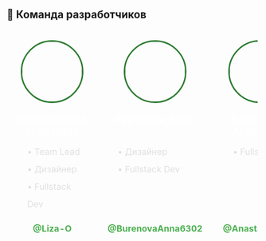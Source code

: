 ## 👥 Команда разработчиков

<div align="center">
<table>
  <tr>
    <!-- Первая строка карточек -->
    <td valign="top" width="260px" style="height: 320px; padding: 20px; background: rgba(255,255,255,0.05); border-radius: 16px; border: 1px solid rgba(255,255,255,0.1); margin: 10px;">
      <div style="text-align: center; height: 100%; display: flex; flex-direction: column;">
        <img src="https://avatars.githubusercontent.com/u/191477093?v=4" width="120" style="border-radius: 50%; border: 3px solid #2e7d32; margin: 0 auto 20px;"/>
        <div style="flex: 1;">
          <div style="font-size: 1.3em; font-weight: bold; margin-bottom: 20px; color: #fff; height:40px">Овчинникова Елизавета</div>
          <div style="line-height: 2; font-size: 1.1em; color: #e0e0e0; text-align: left; padding-left: 20px;">
            <div>• Team Lead</div>
            <div>• Дизайнер</div>
            <div>• Fullstack Dev</div>
          </div>
        </div>
        <div style="margin-top: 10px;">
          <a href="https://github.com/Liza-O" style="color: #4caf50; font-weight: bold; font-size: 1.1em; text-decoration: none;">@Liza-O</a>
        </div>
      </div>
    </td>
    <td valign="top" width="260px" style="height: 320px; padding: 20px; background: rgba(255,255,255,0.05); border-radius: 16px; border: 1px solid rgba(255,255,255,0.1); margin: 10px;">
      <div style="text-align: center; height: 100%; display: flex; flex-direction: column;">
        <img src="https://avatars.githubusercontent.com/u/191490969?v=4" width="120" style="border-radius: 50%; border: 3px solid #2e7d32; margin: 0 auto 20px;"/>
        <div style="flex: 1;">
          <div style="font-size: 1.3em; font-weight: bold; margin-bottom: 20px; color: #fff; height:40px">Буренова Анна</div>
          <div style="line-height: 2; font-size: 1.1em; color: #e0e0e0; text-align: left; padding-left: 20px;">
            <div>• Дизайнер</div>
            <div>• Fullstack Dev</div>
            <div>&nbsp;</div>
          </div>
        </div>
        <div style="margin-top: 10px;">
          <a href="https://github.com/BurenovaAnna6302" style="color: #4caf50; font-weight: bold; font-size: 1.1em; text-decoration: none;">@BurenovaAnna6302</a>
        </div>
      </div>
    </td>
    <td valign="top" width="260px" style="height: 320px; padding: 20px; background: rgba(255,255,255,0.05); border-radius: 16px; border: 1px solid rgba(255,255,255,0.1); margin: 10px;">
      <div style="text-align: center; height: 100%; display: flex; flex-direction: column;">
        <img src="https://avatars.githubusercontent.com/u/166629949?v=4" width="120" style="border-radius: 50%; border: 3px solid #2e7d32; margin: 0 auto 20px;"/>
        <div style="flex: 1;">
          <div style="font-size: 1.3em; font-weight: bold; margin-bottom: 20px; color: #fff; height:40px">Елизарова Анастасия</div>
          <div style="line-height: 2; font-size: 1.1em; color: #e0e0e0; text-align: left; padding-left: 20px;">
            <div>• Fullstack Dev</div>
            <div>&nbsp;</div>
            <div>&nbsp;</div>
          </div>
        </div>
        <div style="margin-top: 10px;">
          <a href="https://github.com/Anastasia011s" style="color: #4caf50; font-weight: bold; font-size: 1.1em; text-decoration: none;">@Anastasia011s</a>
        </div>
      </div>
    </td>
    <td valign="top" width="260px" style="height: 320px; padding: 20px; background: rgba(255,255,255,0.05); border-radius: 16px; border: 1px solid rgba(255,255,255,0.1); margin: 10px;">
      <div style="text-align: center; height: 100%; display: flex; flex-direction: column;">
        <img src="https://avatars.githubusercontent.com/u/159873153?v=4" width="120" style="border-radius: 50%; border: 3px solid #2e7d32; margin: 0 auto 20px;"/>
        <div style="flex: 1;">
          <div style="font-size: 1.3em; font-weight: bold; margin-bottom: 20px; color: #fff;">Кочетков Егор</div>
          <div style="line-height: 2; font-size: 1.1em; color: #e0e0e0; text-align: left; padding-left: 20px;">
            <div>• Fullstack Dev</div>
            <div>&nbsp;</div>
            <div>&nbsp;</div>
          </div>
        </div>
        <div style="margin-top: 10px;">
          <a href="https://github.com/PIRSON21" style="color: #4caf50; font-weight: bold; font-size: 1.1em; text-decoration: none;">@PIRSON21</a>
        </div>
      </div>
    </td>
    <td valign="top" width="260px" style="height: 320px; padding: 20px; background: rgba(255,255,255,0.05); border-radius: 16px; border: 1px solid rgba(255,255,255,0.1); margin: 10px;">
      <div style="text-align: center; height: 100%; display: flex; flex-direction: column;">
        <img src="https://avatars.githubusercontent.com/u/160622634?v=4" width="120" style="border-radius: 50%; border: 3px solid #2e7d32; margin: 0 auto 20px;"/>
        <div style="flex: 1;">
          <div style="font-size: 1.3em; font-weight: bold; margin-bottom: 20px; color: #fff;">Кувшинов Антон</div>
          <div style="line-height: 2; font-size: 1.1em; color: #e0e0e0; text-align: left; padding-left: 20px;">
            <div>• Fullstack Dev</div>
            <div>&nbsp;</div>
            <div>&nbsp;</div>
          </div>
        </div>
        <div style="margin-top: 10px;">
          <a href="https://github.com/di-not" style="color: #4caf50; font-weight: bold; font-size: 1.1em; text-decoration: none;">@di-not</a>
        </div>
      </div>
    </td>
  </tr>
</table>
</div>
